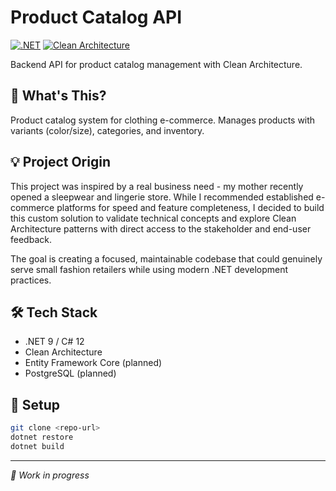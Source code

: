 # Product Catalog API 

[![.NET](https://img.shields.io/badge/.NET-9.0-purple)](https://dotnet.microsoft.com/)
[![Clean Architecture](https://img.shields.io/badge/Architecture-Clean-blue)](https://blog.cleancoder.com/uncle-bob/2012/08/13/the-clean-architecture.html)

Backend API for product catalog management with Clean Architecture.

## 🎯 **What's This?**

Product catalog system for clothing e-commerce. Manages products with variants (color/size), categories, and inventory.

## 💡 **Project Origin**

This project was inspired by a real business need - my mother recently opened a sleepwear and lingerie store. While I recommended established e-commerce platforms for speed and feature completeness, I decided to build this custom solution to validate technical concepts and explore Clean Architecture patterns with direct access to the stakeholder and end-user feedback.

The goal is creating a focused, maintainable codebase that could genuinely serve small fashion retailers while using modern .NET development practices.


## 🛠️ **Tech Stack**

- .NET 9 / C# 12
- Clean Architecture
- Entity Framework Core (planned)
- PostgreSQL (planned)

## 🚀 **Setup**

```bash
git clone <repo-url>
dotnet restore
dotnet build
```


---
*🚧 Work in progress*